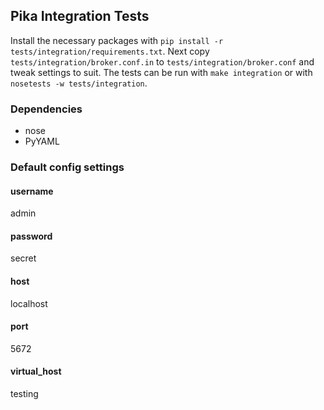 ## Pika Integration Tests

Install the necessary packages with `pip install -r tests/integration/requirements.txt`.
Next copy `tests/integration/broker.conf.in` to `tests/integration/broker.conf` and 
tweak settings to suit. The tests can be run with `make integration` or with
`nosetests -w tests/integration`.

### Dependencies
* nose
* PyYAML

### Default config settings

#### username
admin

#### password
secret

#### host
localhost

#### port
5672

#### virtual_host
testing
